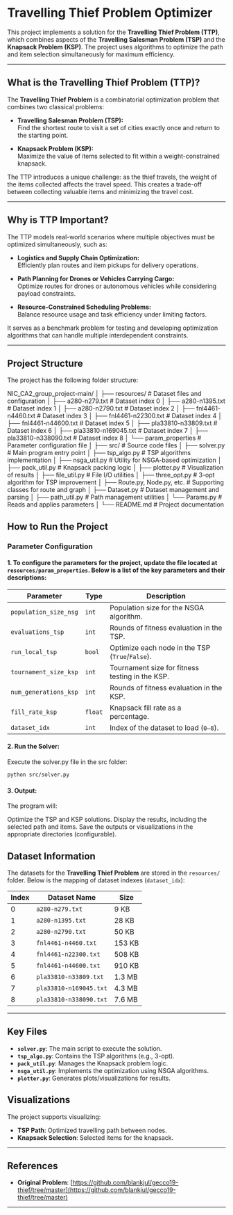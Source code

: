 # Travelling Thief Problem Optimizer

This project implements a solution for the **Travelling Thief Problem (TTP)**, which combines aspects of the **Travelling Salesman Problem (TSP)** and the **Knapsack Problem (KSP)**. The project uses algorithms to optimize the path and item selection simultaneously for maximum efficiency.

---

## What is the Travelling Thief Problem (TTP)?

The **Travelling Thief Problem** is a combinatorial optimization problem that combines two classical problems:

- **Travelling Salesman Problem (TSP):**  
  Find the shortest route to visit a set of cities exactly once and return to the starting point.

- **Knapsack Problem (KSP):**  
  Maximize the value of items selected to fit within a weight-constrained knapsack.

The TTP introduces a unique challenge: as the thief travels, the weight of the items collected affects the travel speed. This creates a trade-off between collecting valuable items and minimizing the travel cost.

---

## Why is TTP Important?

The TTP models real-world scenarios where multiple objectives must be optimized simultaneously, such as:

- **Logistics and Supply Chain Optimization:**  
  Efficiently plan routes and item pickups for delivery operations.

- **Path Planning for Drones or Vehicles Carrying Cargo:**  
  Optimize routes for drones or autonomous vehicles while considering payload constraints.

- **Resource-Constrained Scheduling Problems:**  
  Balance resource usage and task efficiency under limiting factors.

It serves as a benchmark problem for testing and developing optimization algorithms that can handle multiple interdependent constraints.

---

## Project Structure

The project has the following folder structure:

NIC_CA2_group_project-main/ │ ├── resources/ # Dataset files and configuration │ ├── a280-n279.txt # Dataset index 0 │ ├── a280-n1395.txt # Dataset index 1 │ ├── a280-n2790.txt # Dataset index 2 │ ├── fnl4461-n4460.txt # Dataset index 3 │ ├── fnl4461-n22300.txt # Dataset index 4 │ ├── fnl4461-n44600.txt # Dataset index 5 │ ├── pla33810-n33809.txt # Dataset index 6 │ ├── pla33810-n169045.txt # Dataset index 7 │ ├── pla33810-n338090.txt # Dataset index 8 │ └── param_properties # Parameter configuration file │ ├── src/ # Source code files │ ├── solver.py # Main program entry point │ ├── tsp_algo.py # TSP algorithms implementation │ ├── nsga_util.py # Utility for NSGA-based optimization │ ├── pack_util.py # Knapsack packing logic │ ├── plotter.py # Visualization of results │ ├── file_util.py # File I/O utilities │ ├── three_opt.py # 3-opt algorithm for TSP improvement │ ├── Route.py, Node.py, etc. # Supporting classes for route and graph │ ├── Dataset.py # Dataset management and parsing │ ├── path_util.py # Path management utilities │ └── Params.py # Reads and applies parameters │ └── README.md # Project documentation

## How to Run the Project

### Parameter Configuration

#### 1. To configure the parameters for the project, update the file located at `resources/param_properties`. Below is a list of the key parameters and their descriptions:

| **Parameter**         | **Type**    | **Description**                                                         |
|------------------------|------------|-------------------------------------------------------------------------|
| `population_size_nsg` | `int`      | Population size for the NSGA algorithm.                                 |
| `evaluations_tsp`      | `int`      | Rounds of fitness evaluation in the TSP.                                |
| `run_local_tsp`        | `bool`     | Optimize each node in the TSP (`True`/`False`).                         |
| `tournament_size_ksp`  | `int`      | Tournament size for fitness testing in the KSP.                         |
| `num_generations_ksp`  | `int`      | Rounds of fitness evaluation in the KSP.                                |
| `fill_rate_ksp`        | `float`    | Knapsack fill rate as a percentage.                                     |
| `dataset_idx`          | `int`      | Index of the dataset to load (`0–8`).                                   |

#### 2. Run the Solver:
Execute the solver.py file in the src folder:
```bash
python src/solver.py
```

#### 3. Output:
The program will:

Optimize the TSP and KSP solutions.
Display the results, including the selected path and items.
Save the outputs or visualizations in the appropriate directories (configurable).

## Dataset Information

The datasets for the **Travelling Thief Problem** are stored in the `resources/` folder. Below is the mapping of dataset indexes (`dataset_idx`):

| **Index** | **Dataset Name**            | **Size**  |
|-----------|-----------------------------|-----------|
| 0         | `a280-n279.txt`             | 9 KB      |
| 1         | `a280-n1395.txt`            | 28 KB     |
| 2         | `a280-n2790.txt`            | 50 KB     |
| 3         | `fnl4461-n4460.txt`         | 153 KB    |
| 4         | `fnl4461-n22300.txt`        | 508 KB    |
| 5         | `fnl4461-n44600.txt`        | 910 KB    |
| 6         | `pla33810-n33809.txt`       | 1.3 MB    |
| 7         | `pla33810-n169045.txt`      | 4.3 MB    |
| 8         | `pla33810-n338090.txt`      | 7.6 MB    |

---

## Key Files

- **`solver.py`**: The main script to execute the solution.  
- **`tsp_algo.py`**: Contains the TSP algorithms (e.g., 3-opt).  
- **`pack_util.py`**: Manages the Knapsack problem logic.  
- **`nsga_util.py`**: Implements the optimization using NSGA algorithms.  
- **`plotter.py`**: Generates plots/visualizations for results.  


## Visualizations

The project supports visualizing:

- **TSP Path**: Optimized travelling path between nodes.  
- **Knapsack Selection**: Selected items for the knapsack.  

---

## References

- **Original Problem**: [https://github.com/blankjul/gecco19-thief/tree/master](https://github.com/blankjul/gecco19-thief/tree/master)

---
